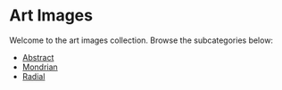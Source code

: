 # Art Images

Welcome to the art images collection. Browse the subcategories below:

- [Abstract](abstract/index.md)
- [Mondrian](mondrian/index.md)
- [Radial](radial/index.md)
